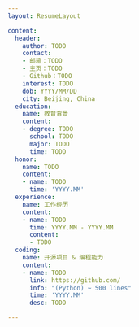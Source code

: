 ```yaml
---
layout: ResumeLayout

content:
  header:
    author: TODO
    contact:
    - 邮箱：TODO
    - 主页：TODO
    - Github：TODO
    interest: TODO
    dob: YYYY/MM/DD
    city: Beijing, China
  education:
    name: 教育背景
    content:
    - degree: TODO
      school: TODO
      major: TODO
      time: TODO
  honor:
    name: TODO
    content:
    - name: TODO
      time: 'YYYY.MM'
  experience:
    name: 工作经历
    content:
    - name: TODO
      time: YYYY.MM - YYYY.MM
      content:
      - TODO
  coding:
    name: 开源项目 & 编程能力
    content:
    - name: TODO
      link: https://github.com/
      info: "(Python) ~ 500 lines"
      time: 'YYYY.MM'
      desc: TODO

---
```

